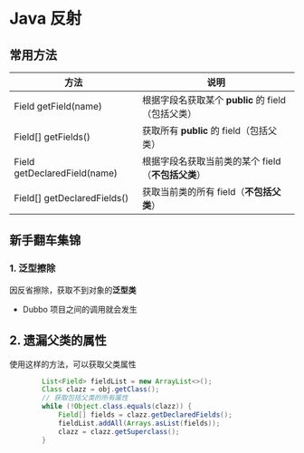 # Java 反射

## 常用方法
| 方法 | 说明 |
| - | - |
|Field getField(name) | 根据字段名获取某个 **public** 的 field（包括父类）|
| Field[] getFields()| 获取所有 **public** 的 field（包括父类）|
| Field getDeclaredField(name)| 根据字段名获取当前类的某个 field（**不包括父类**）|
| Field[] getDeclaredFields()| 获取当前类的所有 field（**不包括父类**）|

## 新手翻车集锦
### 1. 泛型擦除
因反省擦除，获取不到对象的**泛型类**
- Dubbo 项目之间的调用就会发生

## 2. 遗漏父类的属性
使用这样的方法，可以获取父类属性
```java
        List<Field> fieldList = new ArrayList<>();
        Class clazz = obj.getClass();
        // 获取包括父类的所有属性
        while (!Object.class.equals(clazz)) {
            Field[] fields = clazz.getDeclaredFields();
            fieldList.addAll(Arrays.asList(fields));
            clazz = clazz.getSuperclass();
        }
```